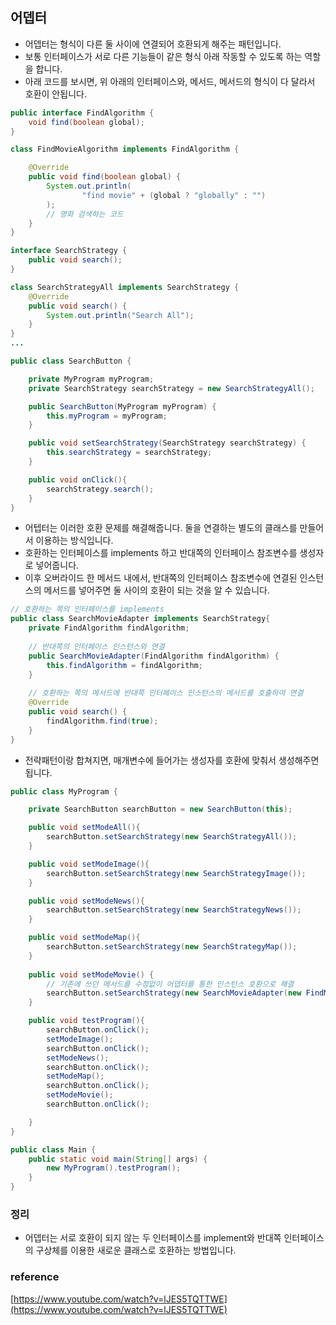 ## 어뎁터
- 어뎁터는 형식이 다른 둘 사이에 연결되어 호환되게 해주는 패턴입니다.
- 보통 인터페이스가 서로 다른 기능들이 같은 형식 아래 작동할 수 있도록 하는 역할을 합니다.
- 아래 코드를 보시면, 위 아래의 인터페이스와, 메서드, 메서드의 형식이 다 달라서 호환이 안됩니다.
```java
public interface FindAlgorithm {
    void find(boolean global);
}

class FindMovieAlgorithm implements FindAlgorithm {

    @Override
    public void find(boolean global) {
        System.out.println(
                "find movie" + (global ? "globally" : "")
        );
        // 영화 검색하는 코드
    }
}
```
```java
interface SearchStrategy {
    public void search();
}

class SearchStrategyAll implements SearchStrategy {
    @Override
    public void search() {
        System.out.println("Search All");
    }
}
...

public class SearchButton {

    private MyProgram myProgram;
    private SearchStrategy searchStrategy = new SearchStrategyAll();

    public SearchButton(MyProgram myProgram) {
        this.myProgram = myProgram;
    }

    public void setSearchStrategy(SearchStrategy searchStrategy) {
        this.searchStrategy = searchStrategy;
    }

    public void onClick(){
        searchStrategy.search();
    }
}

```
- 어텝터는 이러한 호환 문제를 해결해줍니다. 둘을 연결하는 별도의 클래스를 만들어서 이용하는 방식입니다.
- 호환하는 인터페이스를 implements 하고 반대쪽의 인터페이스 참조변수를 생성자로 넣어줍니다.
- 이후 오버라이드 한 메서드 내에서, 반대쪽의 인터페이스 참조변수에 연결된 인스턴스의 메서드를 넣어주면 둘 사이의 호환이 되는 것을 알 수 있습니다.
```java
// 호환하는 쪽의 인터페이스를 implements
public class SearchMovieAdapter implements SearchStrategy{
    private FindAlgorithm findAlgorithm;
    
    // 반대쪽의 인터페이스 인스턴스와 연결
    public SearchMovieAdapter(FindAlgorithm findAlgorithm) {
        this.findAlgorithm = findAlgorithm;
    }
    
    // 호환하는 쪽의 메서드에 반대쪽 인터페이스 인스턴스의 메서드를 호출하여 연결
    @Override
    public void search() {
        findAlgorithm.find(true);
    }
}

```
- 전략패턴이랑 합쳐지면, 매개변수에 들어가는 생성자를 호환에 맞춰서 생성해주면됩니다.
```java
public class MyProgram {

    private SearchButton searchButton = new SearchButton(this);

    public void setModeAll(){
        searchButton.setSearchStrategy(new SearchStrategyAll());
    }

    public void setModeImage(){
        searchButton.setSearchStrategy(new SearchStrategyImage());
    }

    public void setModeNews(){
        searchButton.setSearchStrategy(new SearchStrategyNews());
    }

    public void setModeMap(){
        searchButton.setSearchStrategy(new SearchStrategyMap());
    }
    
    public void setModeMovie() {
        // 기존에 쓰던 메서드를 수정없이 어뎁터를 통한 인스턴스 호환으로 해결
        searchButton.setSearchStrategy(new SearchMovieAdapter(new FindMovieAlgorithm()));
    }

    public void testProgram(){
        searchButton.onClick();
        setModeImage();
        searchButton.onClick();
        setModeNews();
        searchButton.onClick();
        setModeMap();
        searchButton.onClick();
        setModeMovie();
        searchButton.onClick();

    }
}

public class Main {
    public static void main(String[] args) {
        new MyProgram().testProgram();
    }
}
```
### 정리
- 어뎁터는 서로 호환이 되지 않는 두 인터페이스를 implement와 반대쪽 인터페이스의 구상체를 이용한 새로운 클래스로 호환하는 방법입니다.

### reference
[https://www.youtube.com/watch?v=lJES5TQTTWE](https://www.youtube.com/watch?v=lJES5TQTTWE)
